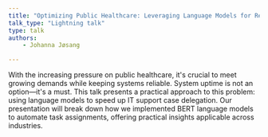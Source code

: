 ```yaml
---
title: "Optimizing Public Healthcare: Leveraging Language Models for Reliable IT Support"
talk_type: "Lightning talk"
type: talk
authors:
    - Johanna Jøsang

---
```

With the increasing pressure on public healthcare, it's crucial to meet growing demands while keeping systems reliable. System uptime is not an option—it's a must. This talk presents a practical approach to this problem: using language models to speed up IT support case delegation.
Our presentation will break down how we implemented BERT language models to automate task assignments, offering practical insights applicable across industries.
